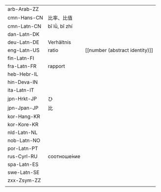 | | | |
|-|-|-|
| arb-Arab-ZZ |  |  |
| cmn-Hans-CN | 比率、比值 |  |
| cmn-Latn-CN | bǐ lǜ, bǐ zhí |  |
| dan-Latn-DK |  |  |
| deu-Latn-DE | Verhältnis |  |
| eng-Latn-US | ratio | [[number (abstract identity)]] |
| fin-Latn-FI |  |  |
| fra-Latn-FR | rapport |  |
| heb-Hebr-IL |  |  |
| hin-Deva-IN |  |  |
| ita-Latn-IT |  |  |
| jpn-Hrkt-JP | ひ |  |
| jpn-Jpan-JP | 比 |  |
| kor-Hang-KR |  |  |
| kor-Kore-KR |  |  |
| nld-Latn-NL |  |  |
| nob-Latn-NO |  |  |
| por-Latn-PT |  |  |
| rus-Cyrl-RU | соотноше́ние |  |
| spa-Latn-ES |  |  |
| swe-Latn-SE |  |  |
| zxx-Zsym-ZZ |  |  |
|  |  |  |